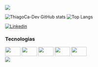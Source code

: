 <div>
  <a href="https://github.com/ThiagoCa-Dev#gh-dark-mode-only">
  <img src="https://capsule-render.vercel.app/api?type=waving&color=f02afc&height=270&section=header&fontAlignY=35&text=Welcome&desc=%20&fontSize=90&fontColor=390041#gh-dark-mode-only" />
</a>
</div>

<main>

![ThiagoCa-Dev GitHub stats](https://github-readme-stats.vercel.app/api?username=ThiagoCa-Dev&show_icons=true&theme=tokyonight)
![Top Langs](https://github-readme-stats.vercel.app/api/top-langs/?username=ThiagoCa-Dev&layout=compact&theme=tokyonight)

[![Linkedin](https://img.shields.io/badge/LinkedIn-0077B5?style=for-the-badge&logo=linkedin&logoColor=white)](https://www.linkedin.com/in/thiago-carlos-de-andrade-silva-428b3a260/)

### Tecnologias ###
<div style="display: inline_block">

<img src="https://cdn.jsdelivr.net/gh/devicons/devicon/icons/html5/html5-original.svg" height="30" width="50"/>
  <img src="https://cdn.jsdelivr.net/gh/devicons/devicon/icons/css3/css3-original.svg" height="30" width="50"/>
  <img src="https://cdn.jsdelivr.net/gh/devicons/devicon/icons/javascript/javascript-original.svg" height="30" width="50"/>
  <img src="https://cdn.jsdelivr.net/gh/devicons/devicon/icons/java/java-original.svg" height="30" width="50"/>      
  <img src="https://cdn.jsdelivr.net/gh/devicons/devicon/icons/mysql/mysql-original.svg" height="30" width="50"/>
                  
</main>

<div>
  <a href="https://github.com/felmateos#gh-dark-mode-only">
  <img src="https://capsule-render.vercel.app/api?type=waving&color=f02afc&height=200&section=footer" />
</a>
